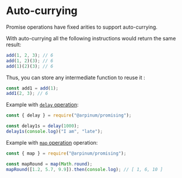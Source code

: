 # Auto-currying

Promise operations have fixed arities to support auto-currying.

With auto-currying all the following instructions would return the same result:

```javascript
add(1, 2, 3); // 6
add(1, 2)(3); // 6
add(1)(2)(3); // 6
```

Thus, you can store any intermediate function to reuse it :

```javascript
const add1 = add(1);
add1(2, 3); // 6
```

Example with [`delay` operation](api.md#delaymilliseconds-func):

```javascript
const { delay } = require("@arpinum/promising");

const delay1s = delay(1000);
delay1s(console.log)("I am", "late");
```

Example with [`map` operation](api.md#mapfunc-values) operation:

```javascript
const { map } = require("@arpinum/promising");

const mapRound = map(Math.round);
mapRound([1.2, 5.7, 9.9]).then(console.log); // [ 1, 6, 10 ]
```
